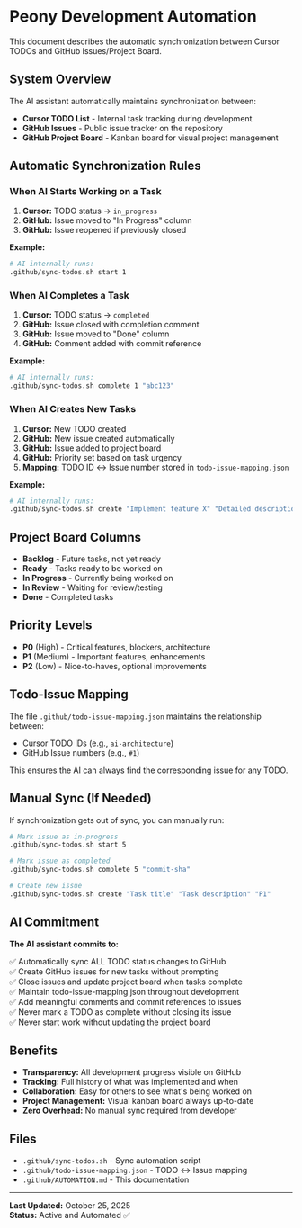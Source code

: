 # Peony Development Automation

This document describes the automatic synchronization between Cursor TODOs and GitHub Issues/Project Board.

## System Overview

The AI assistant automatically maintains synchronization between:
- **Cursor TODO List** - Internal task tracking during development
- **GitHub Issues** - Public issue tracker on the repository
- **GitHub Project Board** - Kanban board for visual project management

## Automatic Synchronization Rules

### When AI Starts Working on a Task

1. **Cursor:** TODO status → `in_progress`
2. **GitHub:** Issue moved to "In Progress" column
3. **GitHub:** Issue reopened if previously closed

**Example:**
```bash
# AI internally runs:
.github/sync-todos.sh start 1
```

### When AI Completes a Task

1. **Cursor:** TODO status → `completed`
2. **GitHub:** Issue closed with completion comment
3. **GitHub:** Issue moved to "Done" column
4. **GitHub:** Comment added with commit reference

**Example:**
```bash
# AI internally runs:
.github/sync-todos.sh complete 1 "abc123"
```

### When AI Creates New Tasks

1. **Cursor:** New TODO created
2. **GitHub:** New issue created automatically
3. **GitHub:** Issue added to project board
4. **GitHub:** Priority set based on task urgency
5. **Mapping:** TODO ID ↔ Issue number stored in `todo-issue-mapping.json`

**Example:**
```bash
# AI internally runs:
.github/sync-todos.sh create "Implement feature X" "Detailed description..."
```

## Project Board Columns

- **Backlog** - Future tasks, not yet ready
- **Ready** - Tasks ready to be worked on
- **In Progress** - Currently being worked on
- **In Review** - Waiting for review/testing
- **Done** - Completed tasks

## Priority Levels

- **P0** (High) - Critical features, blockers, architecture
- **P1** (Medium) - Important features, enhancements
- **P2** (Low) - Nice-to-haves, optional improvements

## Todo-Issue Mapping

The file `.github/todo-issue-mapping.json` maintains the relationship between:
- Cursor TODO IDs (e.g., `ai-architecture`)
- GitHub Issue numbers (e.g., `#1`)

This ensures the AI can always find the corresponding issue for any TODO.

## Manual Sync (If Needed)

If synchronization gets out of sync, you can manually run:

```bash
# Mark issue as in-progress
.github/sync-todos.sh start 5

# Mark issue as completed
.github/sync-todos.sh complete 5 "commit-sha"

# Create new issue
.github/sync-todos.sh create "Task title" "Task description" "P1"
```

## AI Commitment

**The AI assistant commits to:**

✅ Automatically sync ALL TODO status changes to GitHub  
✅ Create GitHub issues for new tasks without prompting  
✅ Close issues and update project board when tasks complete  
✅ Maintain todo-issue-mapping.json throughout development  
✅ Add meaningful comments and commit references to issues  
✅ Never mark a TODO as complete without closing its issue  
✅ Never start work without updating the project board  

## Benefits

- **Transparency:** All development progress visible on GitHub
- **Tracking:** Full history of what was implemented and when
- **Collaboration:** Easy for others to see what's being worked on
- **Project Management:** Visual kanban board always up-to-date
- **Zero Overhead:** No manual sync required from developer

## Files

- `.github/sync-todos.sh` - Sync automation script
- `.github/todo-issue-mapping.json` - TODO ↔ Issue mapping
- `.github/AUTOMATION.md` - This documentation

---

**Last Updated:** October 25, 2025  
**Status:** Active and Automated ✅

